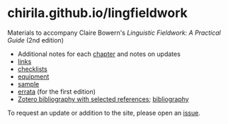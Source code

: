 # chirila.github.io/lingfieldwork

Materials to accompany Claire Bowern's _Linguistic Fieldwork: A Practical Guide_ (2nd edition)

* Additional notes for each [chapter](chapters.md) and notes on updates
* [links](links.html)
* [checklists](checklists.md)
* [equipment](eqipment.md)
* [sample](sample.md)
* [errata](errata.md) (for the first edition)
* [Zotero bibliography with selected references](https://www.zotero.org/groups/4549903/lingfieldwork/library); [bibliography](bibliography.html)


To request an update or addition to the site, please open an [issue](https://github.com/chirila/lingfieldwork/issues).
